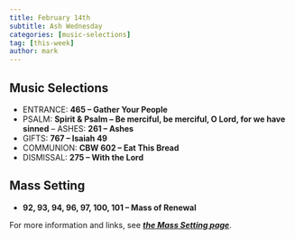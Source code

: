 ```yaml
---
title: February 14th 
subtitle: Ash Wednesday
categories: [music-selections]
tag: [this-week]
author: mark
---
```


## Music Selections

- ENTRANCE: **465 – Gather Your People**
- PSALM: **Spirit & Psalm – Be merciful, be merciful, O Lord, for we have sinned**
– ASHES: **261 – Ashes**
- GIFTS: **767 – Isaiah 49**
- COMMUNION: **CBW 602 – Eat This Bread**
- DISMISSAL: **275 – With the Lord**

## Mass Setting

- **92, 93, 94, 96, 97, 100, 101 – Mass of Renewal**

For more information and links, see _**[the Mass Setting page](/mass-setting/)**_.
